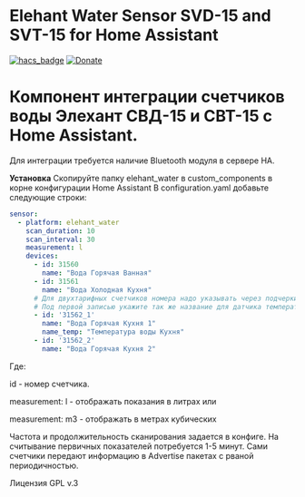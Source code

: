 # Elehant Water Sensor SVD-15 and SVT-15 for Home Assistant

[![hacs_badge](https://img.shields.io/badge/HACS-Custom-orange.svg)](https://github.com/custom-components/hacs)
[![Donate](https://img.shields.io/badge/donate-Yandex-red.svg)](https://money.yandex.ru/to/41001371678546)

# Компонент интеграции счетчиков воды Элехант СВД-15 и СВТ-15 с Home Assistant.
Для интеграции требуется наличие Bluetooth модуля в сервере HA.

**Установка**
Скопируйте папку elehant_water в custom_components в корне конфигурации Home Assistant
В configuration.yaml добавьте следующие строки:

```yaml
sensor:
  - platform: elehant_water
    scan_duration: 10
    scan_interval: 30
    measurement: l
    devices:
      - id: 31560
        name: "Вода Горячая Ванная"
      - id: 31561
        name: "Вода Холодная Кухня"
      # Для двухтарифных счетчиков номера надо указывать через подчеркивание и в кавычках
      # Под первой записью укажите так же название для датчика температуры
      - id: '31562_1'
        name: "Вода Горячая Кухня 1"
        name_temp: "Температура воды Кухня"
      - id: '31562_2'
        name: "Вода Горячая Кухня 2"
```

Где: 

id - номер счетчика.

measurement: l - отображать показания в литрах или 

measurement: m3 - отображать в метрах кубических

Частота и продолжительность сканирования задается в конфиге. На считывание первичных показателей потребуется 1-5 минут. Сами счетчики передают информацию в Advertise пакетах с рваной периодичностью.

Лицензия GPL v.3
